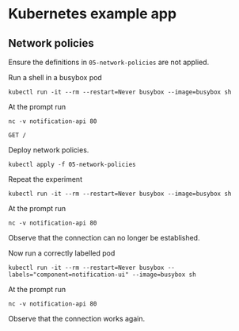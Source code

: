 # Kubernetes example app

## Network policies

Ensure the definitions in `05-network-policies` are not applied.

Run a shell in a busybox pod

```
kubectl run -it --rm --restart=Never busybox --image=busybox sh
```

At the prompt run

```
nc -v notification-api 80

GET /
```

Deploy network policies.

```
kubectl apply -f 05-network-policies
```

Repeat the experiment

```
kubectl run -it --rm --restart=Never busybox --image=busybox sh
```

At the prompt run

```
nc -v notification-api 80
```

Observe that the connection can no longer be established.

Now run a correctly labelled pod

```
kubectl run -it --rm --restart=Never busybox --labels="component=notification-ui" --image=busybox sh
```

At the prompt run

```
nc -v notification-api 80
```

Observe that the connection works again.
